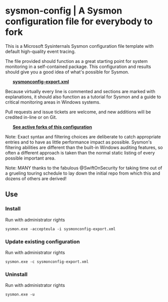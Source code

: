 # sysmon-config | A Sysmon configuration file for everybody to fork #

This is a Microsoft Sysinternals Sysmon configuration file template with default high-quality event tracing.

The file provided should function as a great starting point for system monitoring in a self-contained package. This configuration and results should give you a good idea of what's possible for Sysmon.

&nbsp;&nbsp;&nbsp;&nbsp;&nbsp;&nbsp;**[sysmonconfig-export.xml](https://github.com/hl-repos/sysmon-config/blob/master/sysmonconfig-export.xml)**

Because virtually every line is commented and sections are marked with explanations, it should also function as a tutorial for Sysmon and a guide to critical monitoring areas in Windows systems.

Pull requests and issue tickets are welcome, and new additions will be credited in-line or on Git.

&nbsp;&nbsp;&nbsp;&nbsp;&nbsp;&nbsp;**[See active forks of this configuration](https://github.com/hl-repos/sysmon-config/network)**

Note: Exact syntax and filtering choices are deliberate to catch appropriate entries and to have as little performance impact as possible. Sysmon's filtering abilities are different than the built-in Windows auditing features, so often a different approach is taken than the normal static listing of every possible important area.

Note: MANY thanks to the fabulous @SwiftOnSecurity for taking time out of a grueling touring schedule to lay down the initial repo from which this and dozens of others are derived!

## Use ##
### Install ###
Run with administrator rights
~~~~
sysmon.exe -accepteula -i sysmonconfig-export.xml
~~~~

### Update existing configuration ###
Run with administrator rights
~~~~
sysmon.exe -c sysmonconfig-export.xml
~~~~

### Uninstall ###
Run with administrator rights
~~~~
sysmon.exe -u
~~~~
